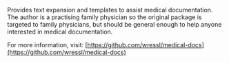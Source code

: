 Provides text expansion and templates to assist medical documentation.
The author is a practising family physician so the original package is targeted to family physicians, but should be general enough to help
anyone interested in medical documentation.

For more information, visit: [https://github.com/wressl/medical-docs](https://github.com/wressl/medical-docs)